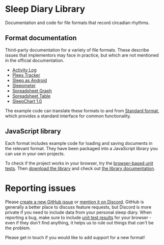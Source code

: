 # Sleep Diary Library

Documentation and code for file formats that record circadian rhythms.

## Format documentation

Third-party documentation for a variety of file formats.  These describe issues that implementors may face in practice, but which are not mentioned in the official documentation.

* [Activity Log](src/ActivityLog/)
* [Plees Tracker](src/PleesTracker/)
* [Sleep as Android](src/SleepAsAndroid/)
* [Sleepmeter](src/Sleepmeter/)
* [Spreadsheet Graph](src/SpreadsheetGraph/)
* [Spreadsheet Table](src/SpreadsheetTable/)
* [SleepChart 1.0](src/SleepChart1/)

The example code can translate these formats to and from [Standard format](src/Standard), which provides a standard interface for common functionality.

## JavaScript library

Each format includes example code for loading and saving documents in the relevant format.  They have been packaged into a JavaScript library you can use in your own projects.

To check if the project works in your browser, try the [browser-based unit tests](browser_test.html).  Then [download the library](sleepdiary-library.js) and check out [the library documentation](doc/).

# Reporting issues

Please [create a new GitHub issue](https://github.com/sleepdiary-library/sleepdiary-library.github.io/issues/new/choose) or [mention it on Discord](https://discord.com/channels/725475399156629615/725477106103877772).  GitHub is generally a better place to discuss feature requests, but Discord is more private if you need to include data from your personal sleep diary.  When reporting a bug, make sure to include [unit test results](browser_test.html) for your browser - even if they don't find anything, it helps us to rule out things that _can't_ be the problem.

Please get in touch if you would like to add support for a new format!
